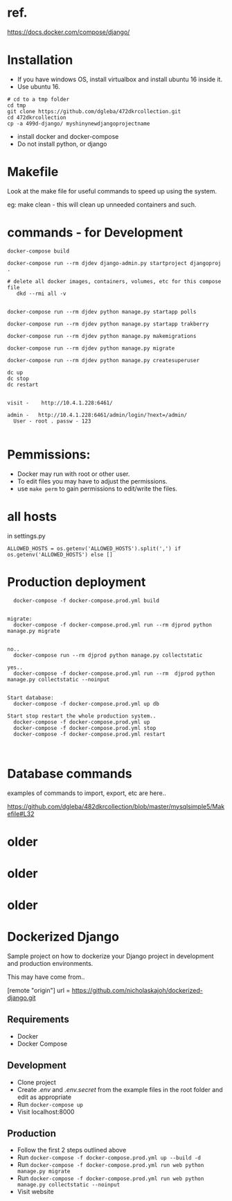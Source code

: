 # ref.

https://docs.docker.com/compose/django/

# Installation

- If you have windows OS, install virtualbox and install ubuntu 16 inside it.
- Use ubuntu 16.

```
# cd to a tmp folder
cd tmp
git clone https://github.com/dgleba/472dkrcollection.git
cd 472dkrcollection
cp -a 499d-django/ myshinynewdjangoprojectname
```

- install docker and docker-compose
- Do not install python, or django

# Makefile

Look at the make file for useful commands to speed up using the system.

eg: make clean - this will clean up unneeded containers and such.



# commands - for Development

```
docker-compose build

docker-compose run --rm djdev django-admin.py startproject djangoproj .

# delete all docker images, containers, volumes, etc for this compose file
   dkd --rmi all -v


docker-compose run --rm djdev python manage.py startapp polls

docker-compose run --rm djdev python manage.py startapp trakberry

docker-compose run --rm djdev python manage.py makemigrations

docker-compose run --rm djdev python manage.py migrate

docker-compose run --rm djdev python manage.py createsuperuser

dc up
dc stop
dc restart


visit -    http://10.4.1.228:6461/

admin -   http://10.4.1.228:6461/admin/login/?next=/admin/
  User - root . passw - 123


```

# Pemmissions:

- Docker may run with root or other user.
- To edit files you may have to adjust the permissions.
- use `make perm` to gain permissions to edit/write the files.

# all hosts

in settings.py

```
ALLOWED_HOSTS = os.getenv('ALLOWED_HOSTS').split(',') if os.getenv('ALLOWED_HOSTS') else []
```

# Production deployment

```
  docker-compose -f docker-compose.prod.yml build


migrate:
  docker-compose -f docker-compose.prod.yml run --rm djprod python manage.py migrate


no..
  docker-compose run --rm djprod python manage.py collectstatic

yes..
  docker-compose -f docker-compose.prod.yml run --rm  djprod python manage.py collectstatic --noinput


Start database:
  docker-compose -f docker-compose.prod.yml up db

Start stop restart the whole production system..
  docker-compose -f docker-compose.prod.yml up
  docker-compose -f docker-compose.prod.yml stop
  docker-compose -f docker-compose.prod.yml restart



```

# Database commands

examples of commands to import, export, etc are here..

https://github.com/dgleba/482dkrcollection/blob/master/mysqlsimple5/Makefile#L32






# older

# older

# older

# Dockerized Django

Sample project on how to dockerize your Django project in development and production environments.

This may have come from..

[remote "origin"]
url = https://github.com/nicholaskajoh/dockerized-django.git

## Requirements

- Docker
- Docker Compose

## Development

- Clone project
- Create _.env_ and _.env.secret_ from the example files in the root folder and edit as appropriate
- Run `docker-compose up`
- Visit localhost:8000

## Production

- Follow the first 2 steps outlined above
- Run `docker-compose -f docker-compose.prod.yml up --build -d`
- Run `docker-compose -f docker-compose.prod.yml run web python manage.py migrate`
- Run `docker-compose -f docker-compose.prod.yml run web python manage.py collectstatic --noinput`
- Visit website
